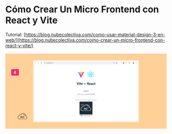 # Cómo Crear Un Micro Frontend con React y Vite
Tutorial: [https://blog.nubecolectiva.com/como-usar-material-design-3-en-web/](https://blog.nubecolectiva.com/como-crear-un-micro-frontend-con-react-y-vite/)
<br><br>
![Cómo Crear Un Micro Frontend con React y Vite](https://raw.githubusercontent.com/collectivecloudperu/como-crear-un-micro-frontend-con-react-y-vite/refs/heads/main/proyecto-microfrontend-creado-con-react-y-vite-correctamente.png)
